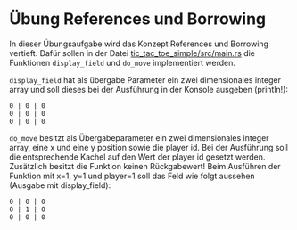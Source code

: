 # Übung References und Borrowing

In dieser Übungsaufgabe wird das Konzept References und Borrowing vertieft. Dafür sollen in der Datei [tic_tac_toe_simple/src/main.rs](tic_tac_toe_simple/src/main.rs) die Funktionen `display_field` und `do_move` implementiert werden.

`display_field` hat als übergabe Parameter ein zwei dimensionales integer array und soll dieses bei der Ausführung in der Konsole ausgeben (println!):

``` console
0 | 0 | 0
0 | 0 | 0
0 | 0 | 0
```

`do_move` besitzt als Übergabeparameter ein zwei dimensionales integer array, eine x und eine y position sowie die player id. Bei der Ausführung soll die entsprechende Kachel auf den Wert der player id gesetzt werden. Zusätzlich besitzt die Funktion keinen Rückgabewert!
Beim Ausführen der Funktion mit x=1, y=1 und player=1 soll das Feld wie folgt aussehen (Ausgabe mit display_field):

``` console
0 | 0 | 0
0 | 1 | 0
0 | 0 | 0
```
